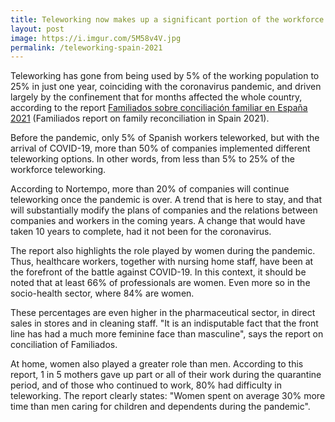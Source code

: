 ```yaml
---
title: Teleworking now makes up a significant portion of the workforce in Spain
layout: post
image: https://i.imgur.com/5M58v4V.jpg
permalink: /teleworking-spain-2021
---
```


Teleworking has gone from being used by 5% of the working population to 25% in just one year, coinciding with the coronavirus pandemic, and driven largely by the confinement that for months affected the whole country, according to the report [Familiados sobre conciliación familiar en España 2021](https://drive.google.com/file/d/1mzJML02oYI4ujfdcIOpfqkDkLimxJiNr/view?usp=sharing) (Familiados report on family reconciliation in Spain 2021).

Before the pandemic, only 5% of Spanish workers teleworked, but with the arrival of COVID-19, more than 50% of companies implemented different teleworking options. In other words, from less than 5% to 25% of the workforce teleworking.

According to Nortempo, more than 20% of companies will continue teleworking once the pandemic is over. A trend that is here to stay, and that will substantially modify the plans of companies and the relations between companies and workers in the coming years. A change that would have taken 10 years to complete, had it not been for the coronavirus.

The report also highlights the role played by women during the pandemic. Thus, healthcare workers, together with nursing home staff, have been at the forefront of the battle against COVID-19. In this context, it should be noted that at least 66% of professionals are women. Even more so in the socio-health sector, where 84% are women.

These percentages are even higher in the pharmaceutical sector, in direct sales in stores and in cleaning staff. "It is an indisputable fact that the front line has had a much more feminine face than masculine", says the report on conciliation of Familiados.

At home, women also played a greater role than men. According to this report, 1 in 5 mothers gave up part or all of their work during the quarantine period, and of those who continued to work, 80% had difficulty in teleworking. The report clearly states: "Women spent on average 30% more time than men caring for children and dependents during the pandemic".
